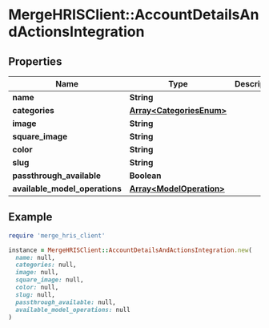 # MergeHRISClient::AccountDetailsAndActionsIntegration

## Properties

| Name | Type | Description | Notes |
| ---- | ---- | ----------- | ----- |
| **name** | **String** |  |  |
| **categories** | [**Array&lt;CategoriesEnum&gt;**](CategoriesEnum.md) |  |  |
| **image** | **String** |  | [optional] |
| **square_image** | **String** |  | [optional] |
| **color** | **String** |  |  |
| **slug** | **String** |  |  |
| **passthrough_available** | **Boolean** |  |  |
| **available_model_operations** | [**Array&lt;ModelOperation&gt;**](ModelOperation.md) |  | [optional] |

## Example

```ruby
require 'merge_hris_client'

instance = MergeHRISClient::AccountDetailsAndActionsIntegration.new(
  name: null,
  categories: null,
  image: null,
  square_image: null,
  color: null,
  slug: null,
  passthrough_available: null,
  available_model_operations: null
)
```

